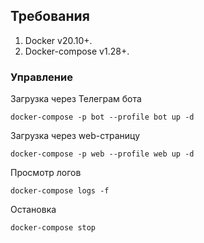 ## Требования

1. Docker v20.10+.
2. Docker-compose v1.28+.

### Управление

Загрузка через Телеграм бота

```
docker-compose -p bot --profile bot up -d
```

Загрузка через web-страницу

```
docker-compose -p web --profile web up -d
```

Просмотр логов

```
docker-compose logs -f
```

Остановка 
```
docker-compose stop
```
